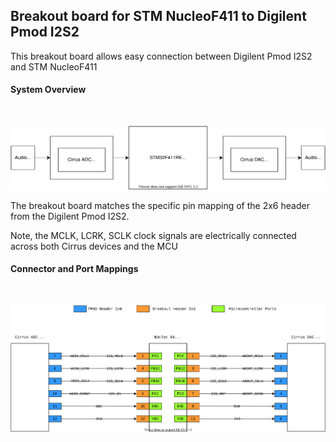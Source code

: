 ## Breakout board for STM NucleoF411 to Digilent Pmod I2S2

This breakout board allows easy connection between Digilent Pmod I2S2 and STM NucleoF411

#### System Overview
<BR>

![](PMOD_NucleoF411_I2S_Breakout/res/docs/SystemDiagrams/PMOD_NucleoF411_I2S_Breakout_BlockDiagram.svg)

The breakout board matches the specific pin mapping of the 2x6 header from the Digilent Pmod I2S2.

Note, the MCLK, LCRK, SCLK clock signals are electrically connected across both Cirrus devices and the MCU

#### Connector and Port Mappings
<BR>

![](PMOD_NucleoF411_I2S_Breakout/res/docs/SystemDiagrams/PMOD_NucleoF411_I2S_Breakout_BlockPortDiagram.svg)
